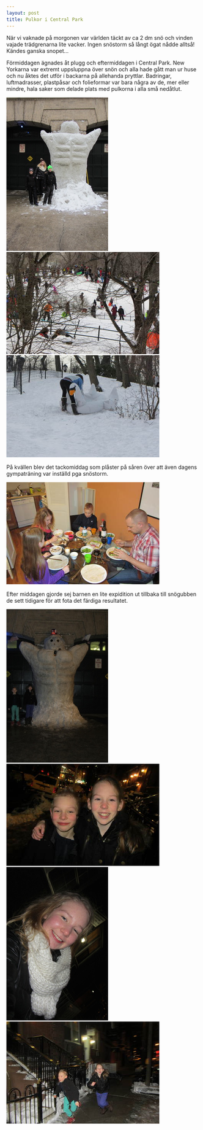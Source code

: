 ```yaml
---
layout: post
title: Pulkor i Central Park
---
```


När vi vaknade på morgonen var världen täckt av ca 2 dm snö och vinden vajade
trädgrenarna lite vacker. Ingen snöstorm så långt ögat nådde alltså! Kändes
ganska snopet…

Förmiddagen ägnades åt plugg och eftermiddagen i Central Park. New Yorkarna var
extremt uppsluppna över snön och alla hade gått man ur huse och nu åktes det
utför i backarna på allehanda pryttlar. Badringar, luftmadrasser, plastpåsar
och folieformar var bara några av de, mer eller mindre, hala saker som delade
plats med pulkorna i alla små nedåtlut.

<a href="/images/2015-01-27/IMG_5493.JPG"><img src="/images/2015-01-27/thumbnails/IMG_5493.JPG" /></a>
<a href="/images/2015-01-27/IMG_5494.JPG"><img src="/images/2015-01-27/thumbnails/IMG_5494.JPG" /></a>
<a href="/images/2015-01-27/IMG_5497.JPG"><img src="/images/2015-01-27/thumbnails/IMG_5497.JPG" /></a>

På kvällen blev det tackomiddag som plåster på såren över att även dagens
gympaträning var inställd pga snöstorm.

<a href="/images/2015-01-27/IMG_5500.JPG"><img src="/images/2015-01-27/thumbnails/IMG_5500.JPG" /></a>

Efter middagen gjorde sej barnen en lite expidition ut tillbaka till snögubben
de sett tidigare för att fota det färdiga resultatet.

<a href="/images/2015-01-27/IMG_5512.JPG"><img src="/images/2015-01-27/thumbnails/IMG_5512.JPG" /></a>
<a href="/images/2015-01-27/IMG_5522.JPG"><img src="/images/2015-01-27/thumbnails/IMG_5522.JPG" /></a>
<a href="/images/2015-01-27/IMG_5523.JPG"><img src="/images/2015-01-27/thumbnails/IMG_5523.JPG" /></a>
<a href="/images/2015-01-27/IMG_5524.JPG"><img src="/images/2015-01-27/thumbnails/IMG_5524.JPG" /></a>

